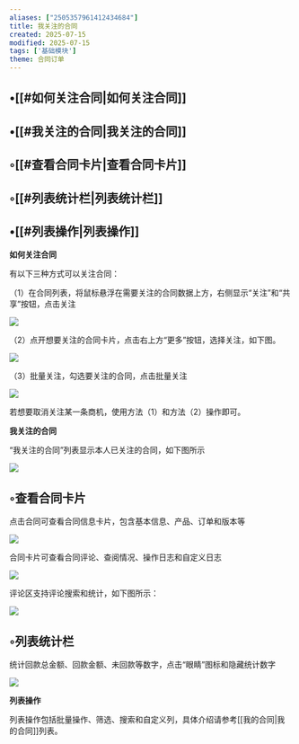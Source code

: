 ```yaml
---
aliases: ["2505357961412434684"]
title: 我关注的合同
created: 2025-07-15
modified: 2025-07-15
tags: ['基础模块']
theme: 合同订单
---
```


## •[[#如何关注合同|如何关注合同]]

## •[[#我关注的合同|我关注的合同]]

## ◦[[#查看合同卡片|查看合同卡片]]

## ◦[[#列表统计栏|列表统计栏]]

## •[[#列表操作|列表操作]]

**如何关注合同**

有以下三种方式可以关注合同：

（1）在合同列表，将鼠标悬浮在需要关注的合同数据上方，右侧显示“关注”和“共享”按钮，点击关注

![](61aec394aac7ae2234d95ccfc3411335.jpg)

（2）点开想要关注的合同卡片，点击右上方“更多”按钮，选择关注，如下图。

![](2d037cf287ddf5a4bd787eec650800b4.jpg)

（3）批量关注，勾选要关注的合同，点击批量关注

![](e0d0ab053dc89df8a7ebcc79a15fc1a6.jpg)

若想要取消关注某一条商机，使用方法（1）和方法（2）操作即可。

**我关注的合同**

“我关注的合同”列表显示本人已关注的合同，如下图所示

![](9ea714ce5c4fd8c26629b711311b1892.jpg)

## ◦查看合同卡片

点击合同可查看合同信息卡片，包含基本信息、产品、订单和版本等

![](b1a7a1a29a450ba9d4d3c45351d95a6c.jpg)

合同卡片可查看合同评论、查阅情况、操作日志和自定义日志

![](e61aa457eb96294519fb6013270c44dc.jpg)

评论区支持评论搜索和统计，如下图所示：

![](99db343aea52cfd82392f4b949c826a9.jpg)

## ◦列表统计栏

统计回款总金额、回款金额、未回款等数字，点击“眼睛”图标和隐藏统计数字

![](ef66258ef7c4a87348a02053f11a84b1.jpg)

**列表操作**

列表操作包括批量操作、筛选、搜索和自定义列，具体介绍请参考[[我的合同|我的合同]]列表。